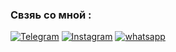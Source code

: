 ### Свзяь со мной :
[![Telegram](https://img.shields.io/badge/-Telegram-white?style=for-the-badge&logo=telegram&logoColor=green)](https://t.me/boogooz)
[![Instagram](https://img.shields.io/badge/-Instagram-white?style=for-the-badge&logo=instagram&logoColor=pink)](https://www.instagram.com/mataev.umar/)
[![whatsapp](https://img.shields.io/badge/-WhatsApp-white?style=for-the-badge&logo=WhatsApp&logoColor=green)](https://wa.me/89659639313)


